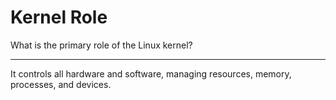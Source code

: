 # Kernel Role

What is the primary role of the Linux kernel?

---

It controls all hardware and software, managing resources, memory, processes, and devices.